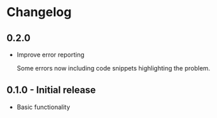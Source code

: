 # Changelog

## 0.2.0

- Improve error reporting

  Some errors now including code snippets highlighting the problem.

## 0.1.0 - Initial release

- Basic functionality

